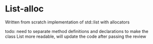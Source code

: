 # List-alloc
Written from scratch implementation of std::list with allocators

todo: need to separate method definitions and declarations to make the class List more readable, will update the code after passing the review

